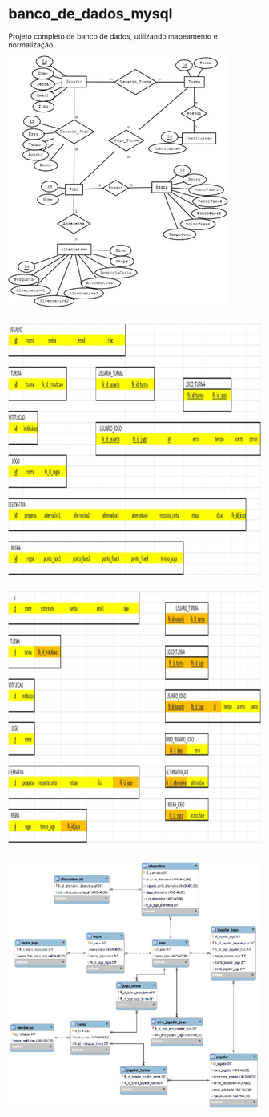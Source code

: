 # banco_de_dados_mysql
Projeto completo de banco de dados, utilizando mapeamento e normalização.

<img src="https://github.com/leoarcabold/banco_de_dados_mysql/blob/main/DER%20-%20Digrama%20Entidade%20Relacionamento.jpeg" height="500px" align="center" /> 
<BR>
<BR>
<BR>

<img src="https://github.com/leoarcabold/banco_de_dados_mysql/blob/main/DER%20-%20Digrama%20Entidade%20Relacionamento%20-%20MAPEAMENTO.jpeg" height="500px" align="center" /> 

<BR>
<BR>
<BR>
  
<img src="https://github.com/leoarcabold/banco_de_dados_mysql/blob/main/DER%20-%20Digrama%20Entidade%20Relacionamento%20-%20MAPEAMENTO%20NORMALIZADO.jpeg" height="500px" align="center" /> 


<BR>
<BR>
<BR>


<img src="https://github.com/leoarcabold/banco_de_dados_mysql/blob/main/database.png" height="500px" align="center" /> 
